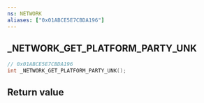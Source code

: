 ```yaml
---
ns: NETWORK
aliases: ["0x01ABCE5E7CBDA196"]
---
```

## _NETWORK_GET_PLATFORM_PARTY_UNK

```c
// 0x01ABCE5E7CBDA196
int _NETWORK_GET_PLATFORM_PARTY_UNK();
```


## Return value
